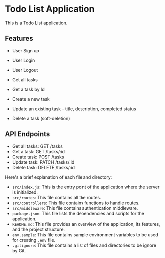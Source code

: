 # Todo List Application

This is a Todo List application.

## Features

- User Sign up
- User Login
- User Logout

- Get all tasks
- Get a task by Id
- Create a new task
- Update an existing task - title, description, completed status
- Delete a task (soft-deletion)

## API Endpoints

- Get all tasks: GET /tasks
- Get a task: GET /tasks/:id
- Create task: POST /tasks
- Update task: PATCH /tasks/:id
- Delete task: DELETE /tasks/:id

Here's a brief explanation of each file and directory:

- `src/index.js`: This is the entry point of the application where the server is initialized.
- `src/routes`: This file contains all the routes.
- `src/controllers`: This file contains functions to handle routes.
- `src/middleware`: This file contains authentication middleware.
- `package.json`: This file lists the dependencies and scripts for the application.
- `README.md`: This file provides an overview of the application, its features, and the project structure.
- `env.sample`: This file contains sample environment variables to be used for creating `.env` file.
- `.gitignore`: This file contains a list of files and directories to be ignore by Git.
